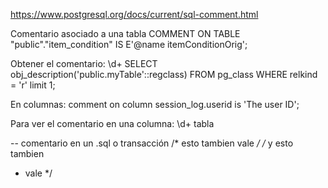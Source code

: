 https://www.postgresql.org/docs/current/sql-comment.html

Comentario asociado a una tabla
COMMENT ON TABLE "public"."item_condition" IS E'@name itemConditionOrig';

Obtener el comentario:
\d+
SELECT obj_description('public.myTable'::regclass) FROM pg_class WHERE relkind = 'r' limit 1;


En columnas:
comment on column session_log.userid is 'The user ID';

Para ver el comentario en una columna:
\d+ tabla




-- comentario en un .sql o transacción
/* esto tambien vale */
/* y esto tambien
 * vale
 */
